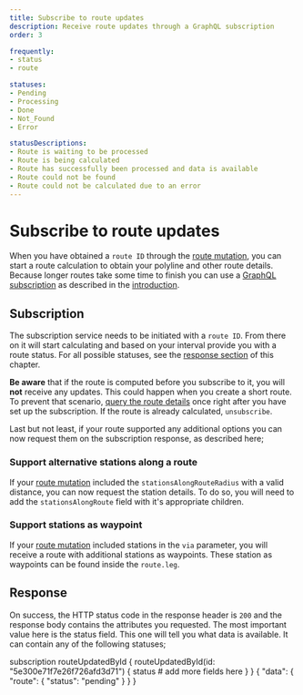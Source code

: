 ```yaml
---
title: Subscribe to route updates
description: Receive route updates through a GraphQL subscription
order: 3

frequently:
- status
- route

statuses:
- Pending
- Processing
- Done
- Not_Found
- Error

statusDescriptions:
- Route is waiting to be processed
- Route is being calculated
- Route has successfully been processed and data is available
- Route could not be found
- Route could not be calculated due to an error
---
```


# Subscribe to route updates
When you have obtained a `route ID` through the [route mutation](/API-Reference/Routes/mutate-route), you can start a route calculation to obtain your polyline and other route details. Because longer routes take some time to finish you can use a [GraphQL subscription](https://graphql.org/blog/subscriptions-in-graphql-and-relay/) as described in the [introduction](/API-Reference/Routes/introduction). 

## Subscription
The subscription service needs to be initiated with a `route ID`. From there on it will start calculating and based on your interval provide you with a route status. For all possible statuses, see the [response section](/API-Reference/Routes/subscribe-to-route-updates#response) of this chapter. 

**Be aware** that if the route is computed before you subscribe to it, you will **not** receive any updates. This could happen when you create a short route. To prevent that scenario, [query the route details](/API-Reference/Routes/query-route-details) once right after you have set up the subscription. If the route is already calculated, `unsubscribe`.

Last but not least, if your route supported any additional options you can now request them on the subscription response, as described here;

### Support alternative stations along a route
If your [route mutation](/API-Reference/Routes/mutate-route) included the `stationsAlongRouteRadius` with a valid distance, you can now request the station details. To do so, you will need to add the `stationsAlongRoute` field with it's appropriate children.

### Support stations as waypoint
If your [route mutation](/API-Reference/Routes/mutate-route) included stations in the `via` parameter, you will receive a route with additional stations as waypoints. These station as waypoints can be found inside the `route.leg`. 

<schema type="Subscription" name="routeUpdatedById" :frequent="frequently"></schema>

## Response
On success, the HTTP status code in the response header is `200` and the response body contains the attributes you requested. The most important value here is the status field. This one will tell you what data is available. It can contain any of the following statuses;

<status-table :statuses="statuses" :descriptions="statusDescriptions"></status-table>

<playground>
<code-block lang="graphql" type="subscription" edit-url="https://playground.chargetrip.com/?page=routeUpdatedById">					
subscription routeUpdatedById {
  routeUpdatedById(id: "5e300e71f7e26f726afd3d71") {
    status
    # add more fields here
  }
}
</code-block>
<code-block lang="json" type="response">
{
  "data": {
    "route": {
      "status": "pending"
    }
  }
}
</code-block>
</playground>
